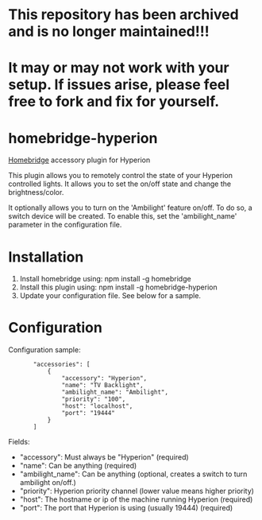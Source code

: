 # This repository has been archived and is no longer maintained!!!
# It may or may not work with your setup.  If issues arise, please feel free to fork and fix for yourself.

# homebridge-hyperion
[Homebridge](https://github.com/nfarina/homebridge) accessory plugin for Hyperion

This plugin allows you to remotely control the state of your Hyperion controlled lights.  It allows you to set the on/off state and change the brightness/color.

It optionally allows you to turn on the 'Ambilight' feature on/off. To do so, a switch device will be created. To enable this, set the 'ambilight_name' parameter in the configuration file.

# Installation

1. Install homebridge using: npm install -g homebridge
2. Install this plugin using: npm install -g homebridge-hyperion
3. Update your configuration file. See below for a sample.

# Configuration

Configuration sample:

 ```
        "accessories": [
            {
                "accessory": "Hyperion",
                "name": "TV Backlight",
                "ambilight_name": "Ambilight",
                "priority": "100",
                "host": "localhost",
                "port": "19444"
            }
        ]
```

Fields:

* "accessory": Must always be "Hyperion" (required)
* "name": Can be anything (required)
* "ambilight_name": Can be anything (optional, creates a switch to turn ambilight on/off.)
* "priority": Hyperion priority channel (lower value means higher priority)
* "host": The hostname or ip of the machine running Hyperion (required)
* "port": The port that Hyperion is using (usually 19444) (required)
